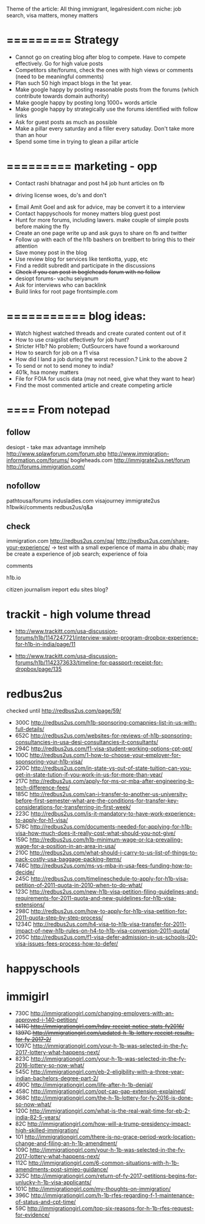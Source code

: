 Theme of the article:
All thing immigrant, legalresident.com
niche: job search, visa matters, money matters

=========
Strategy
=========
- Cannot go on creating blog after blog to compete. Have to compete effectively. Go for high value posts
- Competitors site/forums, check the ones with high views or comments (need to be meaningful comments)
- Plan such 50 high impact blogs in the 1st year. 
- Make google happy by posting reasonable posts from the forums (which contribute towards domain authority)
- Make google happy by posting long 1000+ words article
- Make google happy by strategically use the forums identified with follow links
- Ask for guest posts as much as possible
- Make a pillar every saturday and a filler every satuday. Don't take more than an hour
- Spend some time in trying to glean a pillar article

=========
marketing - opp
=========
* Contact rashi bhatnagar and post h4 job hunt articles on fb
- driving license woes, do's and don't
* Email Amit Goel and ask for advice, may be convert it to a interview
* Contact happyschools for money matters blog guest post
* Hunt for more forums, including lawers. make couple of simple posts before making the fly
* Create an one page write up and ask guys to share on fb and twitter
* Follow up with each of the h1b bashers on breitbert to bring this to their attention
* Save money post in the blog
* Use review blog for services like tentkotta, yupp, etc
* Find a reddit subredit and participate in the discussions
* <del>Check if you can post in bogleheads forum with no follow</del>
* desiopt forums- vachu seiyanum
* Ask for interviews who can backlink
* Build links for root page frontsimple.com

===========
blog ideas:
===========
* Watch highest watched threads and create curated content out of it
* How to use craigslist effectively for job hunt?
* Stricter H1b? No problem; OutSourcers have found a workaround
* How to search for job on a f1 visa
* How did I land a job during the worst recession.? Link to the above 2
* To send or not to send money to india?
* 401k, hsa money matters
* File for FOIA for uscis data (may not need, give what they want to hear)
* Find the most commented article and create competing article


====
From notepad
====

follow
----------
desiopt - take max advantage
immihelp
http://www.splawforum.com/forum.php
http://www.immigration-information.com/forums/
bogleheads.com
http://immigrate2us.net/forum
http://forums.immigration.com/


nofollow
-------------
pathtousa/forums
indusladies.com
visajourney
immigrate2us
h1bwiki/comments
redbus2us/q&a


check
--------
immigration.com
http://redbus2us.com/qa/
http://redbus2us.com/share-your-experience/ -> test with a small experience of mama in abu dhabi; may be create a experience of job search; experience of foia

comments

h1b.io

citizen journalism ireport
edu sites blog?

trackit - high volume thread
================

- http://www.trackitt.com/usa-discussion-forums/h1b/1147247721/interview-waiver-program-dropbox-experience-for-h1b-in-india/page/11

- http://www.trackitt.com/usa-discussion-forums/h1b/1142373633/timeline-for-passport-receipt-for-dropbox/page/135

redbus2us
==============
checked until http://redbus2us.com/page/59/

- 300C http://redbus2us.com/h1b-sponsoring-comapnies-list-in-us-with-full-details/
- 652C http://redbus2us.com/websites-for-reviews-of-h1b-sponsoring-consultancies-in-usa-desi-consultancies-it-consultants/
- 294C http://redbus2us.com/f1-visa-student-working-options-cpt-opt/
- 100C http://redbus2us.com/1-how-to-choose-your-employer-for-sponsoring-your-h1b-visa/
- 220C http://redbus2us.com/in-state-vs-out-of-state-tuition-can-you-get-in-state-tution-if-you-work-in-us-for-more-than-year/
- 217C http://redbus2us.com/apply-for-ms-or-mba-after-engineering-b-tech-difference-fees/
- 185C http://redbus2us.com/can-i-transfer-to-another-us-university-before-first-semester-what-are-the-conditions-for-transfer-key-considerations-for-transferring-in-first-week/
- 223C http://redbus2us.com/is-it-mandatory-to-have-work-experience-to-apply-for-h1-visa/
- 578C http://redbus2us.com/documents-needed-for-applying-for-h1b-visa-how-much-does-it-really-cost-what-should-you-not-give/
- 159C http://redbus2us.com/h1b-minimum-wage-or-lca-prevailing-wage-for-a-position-in-an-area-in-usa/
- 210C http://redbus2us.com/what-should-i-carry-to-us-list-of-things-to-pack-costly-usa-baggage-packing-items/
- 746C http://redbus2us.com/ms-vs-mba-in-usa-fees-funding-how-to-decide/
- 245C http://redbus2us.com/timelineschedule-to-apply-for-h1b-visa-petition-of-2011-quota-in-2010-when-to-do-what/
- 123C http://redbus2us.com/new-h1b-visa-petition-filing-guidelines-and-requirements-for-2011-quota-and-new-guidelines-for-h1b-visa-extensions/
- 298C http://redbus2us.com/how-to-apply-for-h1b-visa-petition-for-2011-quota-step-by-step-process/
- 1234C http://redbus2us.com/h4-visa-to-h1b-visa-transfer-for-2011-impact-of-new-h1b-rules-on-h4-to-h1b-visa-conversion-2011-quota/
- 205C http://redbus2us.com/f1-visa-defer-admission-in-us-schools-i20-visa-issues-fees-process-how-to-defer/

happyschools
==============


immigirl
================
- 730C  http://immigrationgirl.com/changing-employers-with-an-approved-i-140-petition/
- <del>1411C  http://immigrationgirl.com/hday-receipt-notice-stats-fy2016/</del>
- <del>1397C http://immigrationgirl.com/updated-h-1b-lottery-receipt-results-for-fy-2017-2/</del>
- 1097C http://immigrationgirl.com/your-h-1b-was-selected-in-the-fy-2017-lottery-what-happens-next/
- 823C  http://immigrationgirl.com/your-h-1b-was-selected-in-the-fy-2016-lottery-so-now-what/
- 545C  http://immigrationgirl.com/eb-2-eligibility-with-a-three-year-indian-bachelors-degree-part-2/
- 490C  http://immigrationgirl.com/life-after-h-1b-denial/
- 458C  http://immigrationgirl.com/opt-cap-gap-extension-explained/
- 368C  http://immigrationgirl.com/the-h-1b-lottery-for-fy-2016-is-done-so-now-what/
- 120C	http://immigrationgirl.com/what-is-the-real-wait-time-for-eb-2-india-82-5-years/
- 82C		http://immigrationgirl.com/how-will-a-trump-presidency-impact-high-skilled-immigration/
- 101		http://immigrationgirl.com/there-is-no-grace-period-work-location-change-and-filing-an-h-1b-amendment/
- 109C	http://immigrationgirl.com/your-h-1b-was-selected-in-the-fy-2017-lottery-what-happens-next/
- 112C	http://immigrationgirl.com/6-common-situations-with-h-1b-amendments-post-simieo-guidance/
- 325C	http://immigrationgirl.com/return-of-fy-2017-petitions-begins-for-unlucky-h-1b-visa-applicants/
- 101C	http://immigrationgirl.com/my-thoughts-on-immigration/
- 396C	http://immigrationgirl.com/h-1b-rfes-regarding-f-1-maintenance-of-status-and-cpt-time/
- 59C		http://immigrationgirl.com/top-six-reasons-for-h-1b-rfes-request-for-evidence/



	
	
